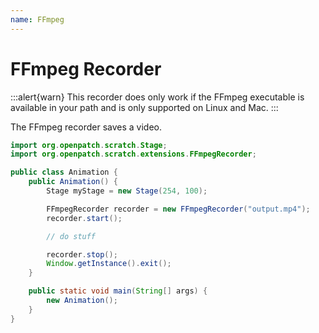 ```yaml
---
name: FFmpeg
---
```


# FFmpeg Recorder

:::alert{warn}
This recorder does only work if the FFmpeg executable is available in your path and is only supported on Linux and Mac.
:::

The FFmpeg recorder saves a video.

```java
import org.openpatch.scratch.Stage;
import org.openpatch.scratch.extensions.FFmpegRecorder;

public class Animation {
    public Animation() {
        Stage myStage = new Stage(254, 100);

        FFmpegRecorder recorder = new FFmpegRecorder("output.mp4");
        recorder.start();

        // do stuff

        recorder.stop();
        Window.getInstance().exit();
    }

    public static void main(String[] args) {
        new Animation();
    }
}
```